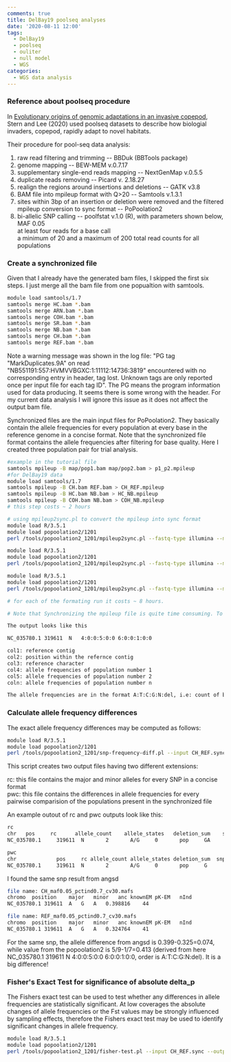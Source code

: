 ```yaml
---
comments: true
title: DelBay19 poolseq analyses
date: '2020-08-11 12:00'
tags:
  - DelBay19
  - poolseq
  - ouliter
  - null model
  - WGS
categories:
  - WGS data analysis
---
```


### Reference about poolseq procedure

In [Evolutionary origins of genomic adaptations in an invasive copepod](https://www.nature.com/articles/s41559-020-1201-y), Stern and Lee (2020) used poolseq datasets to describe how biologial invaders, copepod, rapidly adapt to novel habitats. 

Their procedure for pool-seq data analysis:

1) raw read filtering and trimming -- BBDuk (BBTools package)    
2) genome mapping -- BEW-MEM v.0.7.17    
3) supplementary single-end reads mapping -- NextGenMap v.0.5.5    
4) duplicate reads removing -- Picard v. 2.18.27    
5) realign the regions around insertions and deletions -- GATK v3.8    
6) BAM file into mpileup format with Q>20 -- Samtools v.1.3.1    
7) sites within 3bp of an insertion or deletion were removed and the filtered mpileup conversion to sync format -- PoPoolation2    
8) bi-allelic SNP calling -- poolfstat v.1.0 (R), with parameters shown below,     
   MAF 0.05    
   at least four reads for a base call    
   a minimum of 20 and a maximum of 200 total read counts for all populations    

### Create a synchronized file

Given that I already have the generated bam files, I skipped the first six steps. I just merge all the bam file from one popualtion with samtools.

```sh
module load samtools/1.7
samtools merge HC.bam *.bam
samtools merge ARN.bam *.bam
samtools merge COH.bam *.bam
samtools merge SR.bam *.bam
samtools merge NB.bam *.bam
samtools merge CH.bam *.bam
samtools merge REF.bam *.bam
```

Note a warning message was shown in the log file: "PG tag "MarkDuplicates.9A" on read "NB551191:557:HVMVVBGXC:1:11112:14736:3819" encountered with no corresponding entry in header, tag lost. Unknown tags are only reported once per input file for each tag ID". The PG means the program information used for data producing. It seems there is some wrong with the header. For my current data analysis I will ignore this issue as it does not affect the output bam file. 

Synchronized files are the main input files for PoPoolation2. They basically contain the allele frequencies for every population at every base in the reference genome in a concise format. Note that the synchronized file format contains the allele frequencies after filtering for base quality. Here I created three population pair for trial analysis.

```sh 
#example in the tutorial file
samtools mpileup -B map/pop1.bam map/pop2.bam > p1_p2.mpileup
#for DelBay19 data
module load samtools/1.7
samtools mpileup -B CH.bam REF.bam > CH_REF.mpileup
samtools mpileup -B HC.bam NB.bam > HC_NB.mpileup
samtools mpileup -B COH.bam NB.bam > COH_NB.mpileup
# this step costs ~ 2 hours

# using mpileup2sync.pl to convert the mpileup into sync format
module load R/3.5.1
module load popoolation2/1201
perl /tools/popoolation2_1201/mpileup2sync.pl --fastq-type illumina --min-qual 20 --input CH_REF.mpileup --output CH_REF.sync

module load R/3.5.1
module load popoolation2/1201
perl /tools/popoolation2_1201/mpileup2sync.pl --fastq-type illumina --min-qual 20 --input COH_NB.mpileup --output COH_NB.sync

module load R/3.5.1
module load popoolation2/1201
perl /tools/popoolation2_1201/mpileup2sync.pl --fastq-type illumina --min-qual 20 --input HC_NB.mpileup --output HC_NB.sync

# for each of the formating run it costs ~ 8 hours.

# Note that Synchronizing the mpileup file is quite time consuming. To remove this bottleneck they implemented 'mpileup2sync' in Java multi-threading which is about 78x faster as the implementation in perl. However this option does not produce the right sync format file. May need further trial.

The output looks like this

NC_035780.1	319611	N	4:0:0:5:0:0	6:0:0:1:0:0

col1: reference contig
col2: position within the refernce contig
col3: reference character
col4: allele frequencies of population number 1
col5: allele frequencies of population number 2
coln: allele frequencies of population number n

The allele frequencies are in the format A:T:C:G:N:del, i.e: count of bases 'A', count of bases 'T',... and deletion count in the end (character '*' in the mpileup)
```

### Calculate allele frequency differences

The exact allele frequency differences may be computed as follows:

```sh
module load R/3.5.1
module load popoolation2/1201
perl /tools/popoolation2_1201/snp-frequency-diff.pl --input CH_REF.sync --output-prefix CH_REF1 --min-count 2 --min-coverage 5 --max-coverage 200
```

This script creates two output files having two different extensions:

rc: this file contains the major and minor alleles for every SNP in a concise format   
pwc: this file contains the differences in allele frequencies for every pairwise comparision of the populations present in the synchronized file   

An example outout of rc and pwc outputs look like this:

```sh
rc
chr   pos     rc      allele_count    allele_states   deletion_sum    snp_type        major_alleles(maa)      minor_alleles(mia)      maa_1   maa_2   mia_1   mia_2
NC_035780.1     319611  N       2       A/G     0       pop     GA      AG      5/9     6/7     4/9     1/7

pwc
chr   			pos     rc allele_count allele_states deletion_sum  snp_type  most_variable_allele diff:1-2
NC_035780.1     319611  N       2       A/G     0       pop     G       0.413
```

I found the same snp result from angsd

```sh
file name: CH_maf0.05_pctind0.7_cv30.mafs
chromo	position	major	minor	anc	knownEM	pK-EM	nInd
NC_035780.1	319611	A	G	A	0.398816	44

file name: REF_maf0.05_pctind0.7_cv30.mafs
chromo	position	major	minor	anc	knownEM	pK-EM	nInd
NC_035780.1	319611	A	G	A	0.324764	41
```

For the same snp, the allele difference from angsd is 0.399-0.325=0.074, while value from the popoolation2 is 5/9-1/7=0.413 (derived from here NC_035780.1	319611	N	4:0:0:5:0:0	6:0:0:1:0:0, order is A:T:C:G:N:del). It is a big difference! 

### Fisher's Exact Test for significance of absolute delta_p

The Fishers exact test can be used to test whether any differences in allele frequencies are statistically significant. At low coverages the absolute changes of allele frequencies or the Fst values may be strongly influenced by sampling effects, therefore the Fishers exact test may be used to identify significant changes in allele frequency.

```sh
module load R/3.5.1
module load popoolation2/1201
perl /tools/popoolation2_1201/fisher-test.pl --input CH_REF.sync --output CH_REF1.fet --min-count 2 --min-coverage 5 --max-coverage 200 --suppress-noninformative
```
